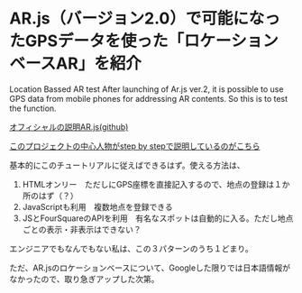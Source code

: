 # AR.js（バージョン2.0）で可能になったGPSデータを使った「ロケーションベースAR」を紹介
Location Bassed AR test
After launching of Ar.js ver.2, it is possible to use GPS data from mobile phones for addressing AR contents.
So this is to test the function.

[オフィシャルの説明AR.js(github)]( https://github.com/jeromeetienne/AR.js/blob/location-based/aframe/README.md#location-based)

[このプロジェクトの中心人物がstep by stepで説明しているのがこちら](https://medium.com/chialab-open-source/build-your-location-based-augmented-reality-web-app-c2442e716564)

基本的にこのチュートリアルに従えばできるはず。使える方法は、
1. HTMLオンリー　ただし<a-scene>にGPS座標を直接記入するので、地点の登録は１か所のはず（？）
2. JavaScriptも利用　複数地点を登録できる
3. JSとFourSquareのAPIを利用　有名なスポットは自動的に入る。ただし地点ごとの表示・非表示はできない？

エンジニアでもなんでもない私は、この３パターンのうち１どまり。

ただ、AR.jsのロケーションベースについて、Googleした限りでは日本語情報がなかったので、取り急ぎアップした次第。
